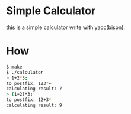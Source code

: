 # Simple Calculator

this is a simple calculator write with yacc(bison).

# How

```bash
$ make
$ ./calculator
> 1+2*3;
to postfix: 123*+
calculating result: 7
> (1+2)*3;
to postfix: 12+3*
calculating result: 9
```
